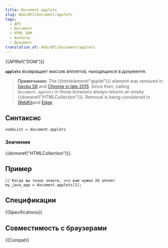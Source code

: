 ```yaml
---
title: Document.applets
slug: Web/API/Document/applets
tags:
  - API
  - Document
  - HTML DOM
  - Апплеты
  - Документ
translation_of: Web/API/Document/applets
---
```


{{APIRef("DOM")}}

**`applets`** возвращает массив апплетов, находящихся в документе.

> **Примечание:** The {{htmlelement("applet")}} element was removed in [Gecko 56](https://bugzilla.mozilla.org/show_bug.cgi?id=1279218) and [Chrome in late 2015](https://bugs.chromium.org/p/chromium/issues/detail?id=470301). Since then, calling `document.applets` in those browsers always returns an empty {{domxref("HTMLCollection")}}. Removal is being considered in [WebKit](https://bugs.webkit.org/show_bug.cgi?id=157926)and [Edge](https://developer.microsoft.com/en-us/microsoft-edge/platform/issues/11946645/).

## Синтаксис

```
nodeList = document.applets
```

### Значение

{{domxref("HTMLCollection")}}.

## Пример

```
// Когда вы точно знаете, что вам нужен 2й апплет
my_java_app = document.applets[1];
```

## Спецификации

{{Specifications}}

## Совместимость с браузерами

{{Compat}}
